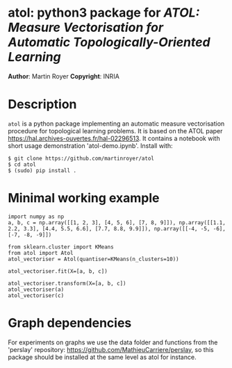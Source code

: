 # atol: python3 package for _ATOL: Measure Vectorisation for Automatic Topologically-Oriented Learning_

**Author**: Martin Royer
**Copyright**: INRIA

# Description

`atol` is a python package implementing an automatic measure vectorisation procedure for topological learning problems. It is based on the ATOL paper https://hal.archives-ouvertes.fr/hal-02296513. It contains a notebook with short usage demonstration 'atol-demo.ipynb'. Install with:

	$ git clone https://github.com/martinroyer/atol
	$ cd atol
	$ (sudo) pip install .


# Minimal working example

```
import numpy as np
a, b, c = np.array([[1, 2, 3], [4, 5, 6], [7, 8, 9]]), np.array([[1.1, 2.2, 3.3], [4.4, 5.5, 6.6], [7.7, 8.8, 9.9]]), np.array([[-4, -5, -6], [-7, -8, -9]])

from sklearn.cluster import KMeans
from atol import Atol
atol_vectoriser = Atol(quantiser=KMeans(n_clusters=10))

atol_vectoriser.fit(X=[a, b, c])

atol_vectoriser.transform(X=[a, b, c])
atol_vectoriser(a)
atol_vectoriser(c)
```

# Graph dependencies

For experiments on graphs we use the data folder and functions from the 'perslay' repository: https://github.com/MathieuCarriere/perslay, so this package should be installed at the same level as atol for instance.

